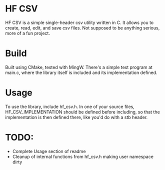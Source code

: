 # HF CSV
HF CSV is a simple single-header csv utility written in C. It allows you to create, read, edit, and save csv files. Not supposed to be anything serious, more of a fun project.

# Build
Built using CMake, tested with MingW. There's a simple test program at main.c, where the library itself is included and its implementation defined.

# Usage
To use the library, include hf_csv.h. In one of your source files, HF_CSV_IMPLEMENTATION should be defined before including, so that the implementation is then defined there, like you'd do with a stb header.

# TODO:
- Complete Usage section of readme
- Cleanup of internal functions from hf_csv.h making user namespace dirty
